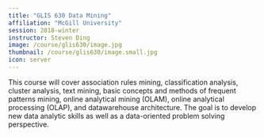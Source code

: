 ```yaml
---
title: "GLIS 630 Data Mining"
affiliation: "McGill University"
session: 2018-winter
instructor: Steven Ding
image: /course/glis630/image.jpg
thumbnail: /course/glis630/image.small.jpg
icon: server
---
```


This course will cover association rules mining, classification analysis, cluster analysis, text mining, basic concepts and methods of frequent patterns mining, online analytical mining (OLAM), online analytical processing (OLAP), and datawarehouse architecture. The goal is to develop new data analytic skills as well as a data-oriented problem solving perspective.